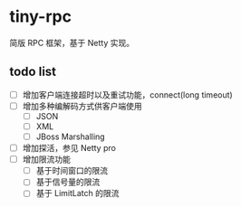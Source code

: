 # tiny-rpc
简版 RPC 框架，基于 Netty 实现。

## todo list

- [ ] 增加客户端连接超时以及重试功能，connect(long timeout)
- [ ] 增加多种编解码方式供客户端使用
  - [ ] JSON
  - [ ] XML
  - [ ] JBoss Marshalling
- [ ] 增加探活，参见 Netty pro
- [ ] 增加限流功能
  - [ ] 基于时间窗口的限流
  - [ ] 基于信号量的限流
  - [ ] 基于 LimitLatch 的限流